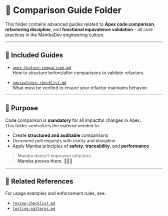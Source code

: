 # 📂 Comparison Guide Folder

This folder contains advanced guides related to **Apex code comparison**, **refactoring discipline**, and **functional equivalence validation** – all core practices in the MambaDev engineering culture.

---

## 📘 Included Guides

- [`apex-feature-comparison.md`](./apex-feature-comparison.md)  
  How to structure before/after comparisons to validate refactors.

- [`equivalence-checklist.md`](./equivalence-checklist.md)  
  What must be verified to ensure your refactor maintains behavior.

---

## 🎯 Purpose

Code comparison is **mandatory** for all impactful changes in Apex.  
This folder centralizes the material needed to:

- Create **structured and auditable** comparisons  
- Document pull requests with clarity and discipline  
- Apply Mamba principles of **safety**, **traceability**, and **performance**

> Mamba doesn’t improvise refactors.  
> **Mamba proves them.** 🔁🧠🧱

---

## 🔗 Related References

For usage examples and enforcement rules, see:

- [`review-checklist.md`](../fundamentals/review-checklist.md)  
- [`testing-patterns.md`](../testing-patterns.md)
